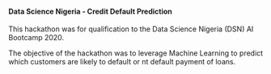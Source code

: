 
#### Data Science Nigeria - Credit Default Prediction

This hackathon was for qualification to the Data Science Nigeria (DSN) AI Bootcamp 2020.

The objective of the hackathon was to leverage Machine Learning to predict which customers are likely to default or nt default payment of loans.
